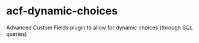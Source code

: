 acf-dynamic-choices
===================

Advanced Custom Fields plugin to allow for dynamic choices (through SQL queries)
